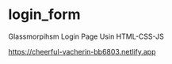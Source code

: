 # login_form
Glassmorpihsm Login Page Usin HTML-CSS-JS

https://cheerful-vacherin-bb6803.netlify.app
